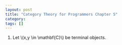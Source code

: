 ```yaml
---
layout: post
title: "Category Theory for Programmers Chapter 5"
category:
tags: []
---
```


1. Let \\(x,y \in \mathbf{C}\\) be terminal objects.
